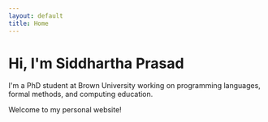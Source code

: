 ```yaml
---
layout: default
title: Home
---
```


<h1>Hi, I'm Siddhartha Prasad</h1>

<p>I'm a PhD student at Brown University working on programming languages, formal methods, and computing education.</p>
<p>Welcome to my personal website!</p>